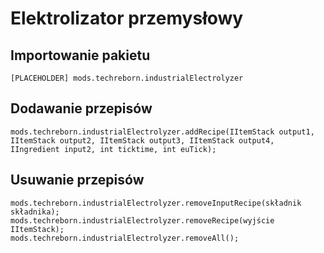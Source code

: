 # Elektrolizator przemysłowy

## Importowanie pakietu
`[PLACEHOLDER] mods.techreborn.industrialElectrolyzer`

## Dodawanie przepisów
```zenscript
mods.techreborn.industrialElectrolyzer.addRecipe(IItemStack output1, IItemStack output2, IItemStack output3, IItemStack output4, IIngredient input2, int ticktime, int euTick);
```

## Usuwanie przepisów
```zenscript
mods.techreborn.industrialElectrolyzer.removeInputRecipe(składnik składnika);
mods.techreborn.industrialElectrolyzer.removeRecipe(wyjście IItemStack);
mods.techreborn.industrialElectrolyzer.removeAll();
```